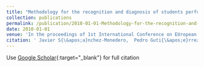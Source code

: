 ```yaml
---
title: "Methodology for the recognition and diagnosis of students performance by discriminant analisys and artificial neural networks"
collection: publications
permalink: /publication/2010-01-01-Methodology-for-the-recognition-and-diagnosis-of-students-performance-by-discriminant-analisys-and-artificial-neural-networks
date: 2010-01-01
venue: 'In the proceedings of 1st International Conference on EUropean Transnational Education (ICEUTE2010)'
citation: ' Javier S{\&apos;a}nchez-Monedero,  Pedro Guti{\&apos;e}rrez,  C{\&apos;e}sar Herv{\&apos;a}s-Mart{\&apos;i}nez,  Manuel Cruz-Ram{\&apos;i}rez,  Juan Fern{\&apos;a}ndez,  Francisco Fernandez-Navarro, &quot;Methodology for the recognition and diagnosis of students performance by discriminant analisys and artificial neural networks.&quot; In the proceedings of 1st International Conference on EUropean Transnational Education (ICEUTE2010), 2010.'
---
```

Use [Google Scholar](https://scholar.google.com/scholar?q=Methodology+for+the+recognition+and+diagnosis+of+students+performance+by+discriminant+analisys+and+artificial+neural+networks){:target="_blank"} for full citation